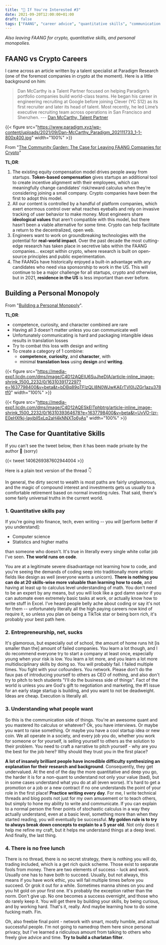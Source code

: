 ```yaml
---
title: "👀 If You're Interested #3"
date: 2021-09-20T12:00:00+01:00
draft: false
tags: ["FAANG", "career advice", "quantitative skills", "communication skills"]
---
```


_Also leaving FAANG for crypto, quantitative skills, and personal monopolies._

## FAANG vs Crypto Careers

I came across an article written by a talent specialist at Paradigm Research (one of the foremost companies in crypto at the moment). Here is a little background on him:
> Dan McCarthy is a Talent Partner focused on helping Paradigm’s portfolio companies build world-class teams. He began his career in engineering recruiting at Google before joining Clever (YC S12) as its first recruiter and later its head of talent. Most recently, he led Lime’s executive recruiting team across operations in San Francisco and Shenzhen. --- [Dan McCarthy, Talent Partner](https://www.paradigm.xyz/team/danmccarthy/)

{{< figure src="https://www.paradigm.xyz/wp-content/uploads/2021/09/Dan-McCarthy_Paradigm_202111733_1-1-800x400.jpg" width="100%" >}}

From "[The Community Garden: The Case for Leaving FAANG Companies for Crypto](https://www.paradigm.xyz/2021/09/the-community-garden-the-case-for-leaving-faang-companies-for-crypto/)"

**TL;DR**:

1. The existing equity compensation model drives people away from startups. **Token-based compensation** gives startups an additional tool to create incentive alignment with their employees, which can meaningfully change candidates’ risk/reward calculus when they’re considering joining a small company.  Crypto companies have been the first to adopt this model.
2. All our content is controlled by a handful of platform companies, which exert enormous control over what reaches eyeballs and rely on invasive tracking of user behavior to make money. Most engineers share **ideological values** that aren’t compatible with this model, but there hasn’t been a viable alternative for some time. Crypto can help facilitate a return to the decentralized, open web.
3. Engineers want to work on groundbreaking technologies with the potential for **real-world impact**. Over the past decade the most cutting-edge research has taken place in secretive labs within the FAANG companies… except within crypto, where research is built on open-source principles and public experimentation.
4. The FAANGs have historically enjoyed a built-in advantage with any candidates who need visa sponsorship to work in the US.  This will continue to be a major challenge for all startups, crypto and otherwise, but in 2021, **residence in the US** is less important than ever before.

## Building a Personal Monopoly

From "[Building a Personal Monopoly](https://visualizevalue.com/blogs/feed/building-a-personal-monopoly)".

**TL;DR**:

- competence, curiosity, and character combined are rare
- Having all 3 doesn't matter unless you can communicate well
- Unfortunately communicating is hard and packaging intangible ideas results in translation losses
- Try to combat this loss with design and writing
- To create a category of 1 combine:
  - **competence**, **curiosity**, and **character**, with
  - minimal **translation loss** using **design** and **writing**.

{{< figure src="https://media-exp1.licdn.com/dms/image/C4D12AQEIU6SuJheDIA/article-inline_image-shrink_1500_2232/0/1631039172297?e=1637798400&v=beta&t=bDBq89qTFlzQLl8N0WJwKAErTVl0lJZGr1azu378tf0" width="100%" >}}

{{< figure src="https://media-exp1.licdn.com/dms/image/C4D12AQESkElTphbtrg/article-inline_image-shrink_1500_2232/0/1631039364678?e=1637798400&v=beta&t=UvVO-Izr-E0eHXfkj-Iayibll5xLp2aH4kNNXTo6yAs" width="100%" >}}

## The Case for Quantitative Skills

If you can't see the tweet below, then it has been made private by the author 👀 (sorry)

{{< tweet 1406269387602944004 >}}

Here is a plain text version of the thread 👇

In general, the dirty secret to wealth is most paths are fairly unglamorous, and the magic of compound interest and investments gets us usually to a comfortable retirement based on normal investing rules. That said, there's some fairly universal truths in the current world.

### 1. Quantitative skills pay

If you're going into finance, tech, even writing -- you *will* [perform better if you understand]:

- Computer science
- Statistics and higher maths

than someone who doesn't. It's true in literally every single white collar job I've seen. **The world runs on code**.

You are at a legitimate severe disadvantage not learning how to code, and you're seeing the demands of coding seep into traditionally more artistic fields like design as well (everyone wants a unicorn). **There is nothing you can do at 20 skills-wise more valuable than learning how to code**, and having at least up to calculus level understanding of math. You don't need to be an expert by any means, but you will look like a god damn savior if you can automate even extremely basic tasks at work, or actually know how to write stuff in Excel. I've heard people belly ache about coding or say it's not for them -- unfortunately literally all the high paying careers now kind of require it, so unless you plan on being a TikTok star or being born rich, it's probably your best path here.

### 2. Entrepreneurship, net, sucks

It's glamorous, but especially out of school, the amount of home runs hit [is smaller than the] amount of failed companies. You learn a lot though, and I do recommend everyone try to start a company at least once, especially young when your risk is low. You learn a lot more, and you learn a lot more multidisciplinary skills by doing so. You will probably fail. I failed multiple times. You fight with your cofounders. You network. Please don't do the faux pas of introducing yourself to others as CEO of nothing, and also don't try to pitch to tech students "I'll do the business side of things". Fact of the world is unless you are God's gift to negotiation and marketing, the #1 issue for an early stage startup is building, and you want to not be deadweight. Ideas are cheap. Execution is literally all.

### 3. Understanding what people want

So this is the communication side of things. You're an awesome quant and you mastered Ito calculus or whatever? Ok, you have interviews. Or maybe you want to raise something. Or maybe you have a cool startup idea or new coin. We all operate in a society, and every job you do, whether you work for someone or for yourself, is selling yourself to others as the solution to their problem. You need to craft a narrative to pitch yourself - why are you the best for the job here? Why should they trust you in the first place?

**A lot of insanely brilliant people have incredible difficulty synthesizing an explanation for their research and background**. Consequently, they get undervalued. At the end of the day the more quantitative and deep you go, the harder it is for a non-quant to understand not only your value (bad), but in some cases understand what you do at all (even worse). It's hard to get a promotion or a job or a new contract if no one understands the point of your role in the first place!
**Practice writing every day**. For me, I write technical threads and blog posts not just for my own amusement or to teach others, but simply to hone my ability to write and communicate. If you can explain to a normal person the finer points of stochastic calculus in a way they actually understand, even at a basic level, something more than when they started reading, you will eventually be successful. **My golden rule is to try to always break down concepts to explain to a 5 year old**. Not only does it help me refine my craft, but it helps me understand things at a deep level. And finally, the last thing.

### 4. There is no free lunch

There is no thread, there is no secret strategy, there is nothing you will do, trading included, which is a get rich quick scheme. Those exist to separate fools from money. There are two elements of success - luck and work. Usually one has to have both to succeed. Usually, but not always, this means if you have work ethic, you will fail multiple times before you succeed. Or grok it out for a while. Sometimes manna shines on you and you hit gold on your first one. It's probably the exception rather than the norm. Don't give up. No one becomes a success overnight, and those who do rarely keep it. You will get there by building your skills, by being curious, and by working hard. That's it, really. And maybe learning how to do some fucking math. Fin.

Oh, also freebie final point - network with smart, mostly humble, and actual successful people. I'm not going to namedrop them here since personal privacy, but I've learned a ridiculous amount from talking to others who freely give advice and time. **Try to build a charlatan filter**.
